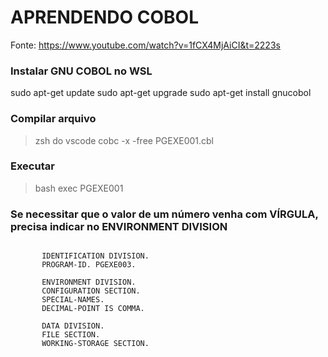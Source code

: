 # APRENDENDO COBOL

Fonte: https://www.youtube.com/watch?v=1fCX4MjAiCI&t=2223s

### Instalar GNU COBOL no WSL

sudo apt-get update
sudo apt-get upgrade
sudo apt-get install gnucobol

### Compilar arquivo

> zsh do vscode
> cobc -x -free PGEXE001.cbl

### Executar

> bash
> exec PGEXE001

### Se necessitar que o valor de um número venha com VÍRGULA, precisa indicar no ENVIRONMENT DIVISION

```cobol

       IDENTIFICATION DIVISION.
       PROGRAM-ID. PGEXE003.

       ENVIRONMENT DIVISION.
       CONFIGURATION SECTION.
       SPECIAL-NAMES.
       DECIMAL-POINT IS COMMA.

       DATA DIVISION.
       FILE SECTION.
       WORKING-STORAGE SECTION.
```
